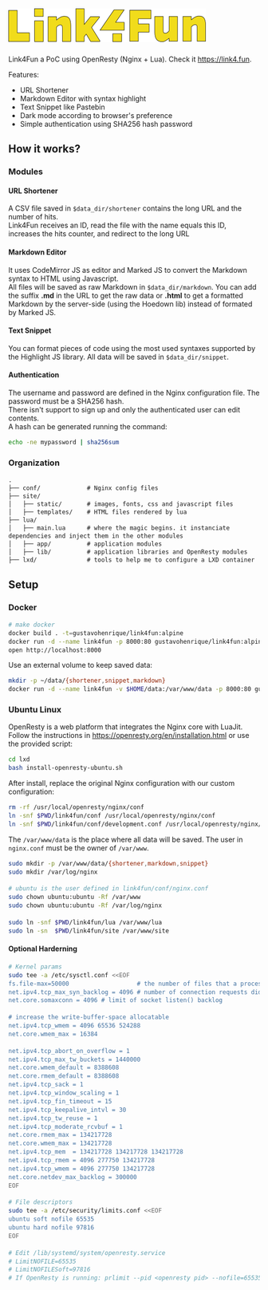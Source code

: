 ![Link4Fun](site/static/images/logo.png)
===

Link4Fun a PoC using OpenResty (Nginx + Lua). Check it https://link4.fun.

Features:

- URL Shortener
- Markdown Editor with syntax highlight
- Text Snippet like Pastebin
- Dark mode according to browser's preference
- Simple authentication using SHA256 hash password

## How it works?

### Modules

#### URL Shortener

A CSV file saved in `$data_dir/shortener` contains the long URL and the number of hits.  
Link4Fun receives an ID, read the file with the name equals this ID, increases the hits counter, and redirect to the long URL

#### Markdown Editor

It uses CodeMirror JS as editor and Marked JS to convert the Markdown syntax to HTML using Javascript.  
All files will be saved as raw Markdown in `$data_dir/markdown`. You can add the suffix **.md** in the URL to get the raw data or **.html** to get a formatted Markdown by the server-side (using the Hoedown lib) instead of formated by Marked JS.

#### Text Snippet

You can format pieces of code using the most used syntaxes supported by the Highlight JS library. All data will be saved in `$data_dir/snippet`.

#### Authentication

The username and password are defined in the Nginx configuration file. The password must be a SHA256 hash.  
There isn't support to sign up and only the authenticated user can edit contents.  
A hash can be generated running the command:

```sh
echo -ne mypassword | sha256sum
```

### Organization

```
.
├── conf/             # Nginx config files
├── site/
│   ├── static/       # images, fonts, css and javascript files
│   ├── templates/    # HTML files rendered by lua
├── lua/
│   ├── main.lua      # where the magic begins. it instanciate dependencies and inject them in the other modules
│   ├── app/          # application modules
│   ├── lib/          # application libraries and OpenResty modules
├── lxd/              # tools to help me to configure a LXD container
```

## Setup

### Docker

```sh
# make docker
docker build . -t=gustavohenrique/link4fun:alpine
docker run -d --name link4fun -p 8000:80 gustavohenrique/link4fun:alpine
open http://localhost:8000
```

Use an external volume to keep saved data:

```sh
mkdir -p ~/data/{shortener,snippet,markdown}
docker run -d --name link4fun -v $HOME/data:/var/www/data -p 8000:80 gustavohenrique/link4fun:alpine
```

### Ubuntu Linux

OpenResty is a web platform that integrates the Nginx core with LuaJit.  
Follow the instructions in https://openresty.org/en/installation.html or use
the provided script:

```sh
cd lxd
bash install-openresty-ubuntu.sh
```

After install, replace the original Nginx configuration with our custom configuration:

```sh
rm -rf /usr/local/openresty/nginx/conf
ln -snf $PWD/link4fun/conf /usr/local/openresty/nginx/conf
ln -snf $PWD/link4fun/conf/development.conf /usr/local/openresty/nginx/conf/site.conf
```

The `/var/www/data` is the place where all data will be saved. The user in `nginx.conf` must be the owner of `/var/www`.

```sh
sudo mkdir -p /var/www/data/{shortener,markdown,snippet}
sudo mkdir /var/log/nginx

# ubuntu is the user defined in link4fun/conf/nginx.conf
sudo chown ubuntu:ubuntu -Rf /var/www
sudo chown ubuntu:ubuntu -Rf /var/log/nginx

sudo ln -snf $PWD/link4fun/lua /var/www/lua
sudo ln -sn  $PWD/link4fun/site /var/www/site
```

#### Optional Harderning

```sh
# Kernel params
sudo tee -a /etc/sysctl.conf <<EOF
fs.file-max=50000                   # the number of files that a process can open concurrently
net.ipv4.tcp_max_syn_backlog = 4096 # number of connection requests did not receive an ack from client
net.core.somaxconn = 4096 # limit of socket listen() backlog

# increase the write-buffer-space allocatable
net.ipv4.tcp_wmem = 4096 65536 524288
net.core.wmem_max = 16384

net.ipv4.tcp_abort_on_overflow = 1
net.ipv4.tcp_max_tw_buckets = 1440000
net.core.wmem_default = 8388608
net.core.rmem_default = 8388608
net.ipv4.tcp_sack = 1
net.ipv4.tcp_window_scaling = 1
net.ipv4.tcp_fin_timeout = 15
net.ipv4.tcp_keepalive_intvl = 30
net.ipv4.tcp_tw_reuse = 1
net.ipv4.tcp_moderate_rcvbuf = 1
net.core.rmem_max = 134217728
net.core.wmem_max = 134217728
net.ipv4.tcp_mem  = 134217728 134217728 134217728
net.ipv4.tcp_rmem = 4096 277750 134217728
net.ipv4.tcp_wmem = 4096 277750 134217728
net.core.netdev_max_backlog = 300000
EOF

# File descriptors
sudo tee -a /etc/security/limits.conf <<EOF
ubuntu soft nofile 65535
ubuntu hard nofile 97816
EOF

# Edit /lib/systemd/system/openresty.service
# LimitNOFILE=65535
# LimitNOFILESoft=97816
# If OpenResty is running: prlimit --pid <openresty pid> --nofile=65535:97816
```

